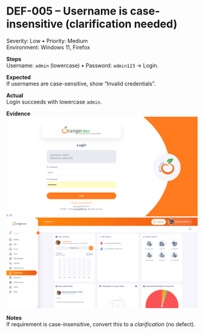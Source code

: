 # DEF-005 – Username is case-insensitive (clarification needed)
Severity: Low • Priority: Medium  
Environment: Windows 11, Firefox

**Steps**  
Username: `admin` (lowercase) • Password: `admin123` → Login.

**Expected**  
If usernames are case-sensitive, show “Invalid credentials”.

**Actual**  
Login succeeds with lowercase `admin`.

**Evidence**  
![](../evidence/TC-005_username-case_FAIL_2025-08-25.png)
![](../evidence/TC-005_username-case_FAIL_2025-08-25_2.png)

**Notes**  
If requirement is case-insensitive, convert this to a *clarification* (no defect).
